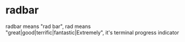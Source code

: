 # radbar
radbar means "rad bar", rad means "great|good|terrific|fantastic|Extremely", it's terminal progress indicator
